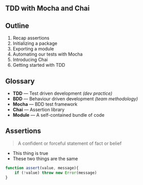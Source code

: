 ## TDD with Mocha and Chai

## Outline
1. Recap assertions
2. Initializing a package
3. Exporting a module
4. Automating our tests with Mocha
5. Introducing Chai
6. Getting started with TDD

## Glossary
* **TDD** — Test driven development *(dev practice)*
* **BDD** — Behaviour driven development *(team methodology)*
* **Mocha** — BDD test framework
* **Chai** — Assertion library
* **Module** — A self-contained bundle of code

## Assertions
> A confident or forceful statement of fact or belief

* This thing is true
* These two things are the same

```js
function assert(value, message){
    if (!value) throw new Error(message)
}
```